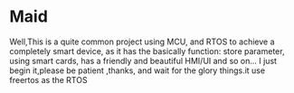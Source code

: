 # Maid
Well,This is a quite common project using MCU, 
and  RTOS to achieve a completely smart device,
as it has the basically function:
  store parameter,
  using smart cards,
  has a friendly and beautiful HMI/UI 
  and so on...
  I just begin it,please be patient ,thanks,
  and wait for the glory things.it use freertos as the RTOS
